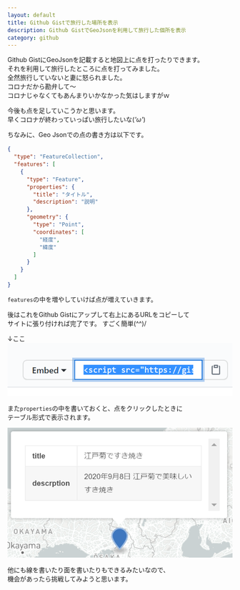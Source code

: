 ```yaml
---
layout: default
title: Github Gistで旅行した場所を表示
description: Github GistでGeoJsonを利用して旅行した個所を表示
category: github
---
```


Github GistにGeoJsonを記載すると地図上に点を打ったりできます。  
それを利用して旅行したところに点を打ってみました。  
全然旅行していないと妻に怒られました。  
コロナだから勘弁して～  
コロナじゃなくてもあんまりいかなかった気はしますがｗ

今後も点を足していこうかと思います。  
早くコロナが終わっていっぱい旅行したいな(*'ω'*)

<script src="https://gist.github.com/mtaketani113/0aa9228ab7eefcaa149e789791f7a7ff.js"></script>

ちなみに、Geo Jsonでの点の書き方は以下です。

```Json
{
  "type": "FeatureCollection",
  "features": [
    {
      "type": "Feature",
      "properties": {
        "title": "タイトル",
        "description": "説明"
      },
      "geometry": {
        "type": "Point",
        "coordinates": [
          "経度",
          "緯度"
        ]
      }
    }
  ]
}
```

`features`の中を増やしていけば点が増えていきます。

後はこれをGithub Gistにアップして右上にあるURLをコピーして  
サイトに張り付ければ完了です。
すごく簡単(^^)/

↓ここ  
![地図の埋め込みスクリプト](/images/it/github/mapEmbedScript.png)

また`properties`の中を書いておくと、点をクリックしたときに    
テーブル形式で表示されます。

![propertiesの効果](/images/it/github/mapProperties.png)

他にも線を書いたり面を書いたりもできるみたいなので、  
機会があったら挑戦してみようと思います。